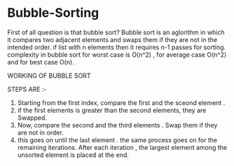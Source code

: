 # Bubble-Sorting

First of all question is that bubble sort?
Bubble sort is an aglorithm in which it compares two adjacent elements and swaps them if they are not in the intended order. if list with n elements then it requires n-1 passes for sorting. 
complexity in bubble sort for worst case is O(n^2) , for average case O(n^2) and for best case O(n).


WORKING OF BUBBLE SORT

STEPS ARE :- 
 1. Starting from the first index, compare the first and the sceond element .
 2. if the first elements is greater than the second elements, they are Swapped.
 3. Now, compare the second and the third elements . Swap them if they are not in order.
 4. this goes on until the last element . the same process goes on for the remaining iterations. After each iteration , the largest element among the unsorted element is placed at the end.

